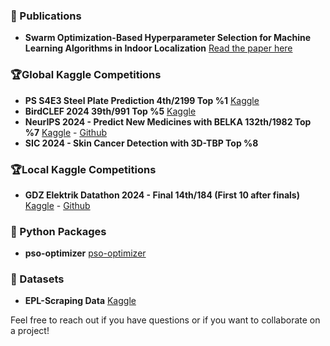 
### 📜 Publications
- **Swarm Optimization-Based Hyperparameter Selection for Machine Learning Algorithms in Indoor Localization** [Read the paper here](https://ieeexplore.ieee.org/document/10286800)

### 🏆Global Kaggle Competitions
- **PS S4E3 Steel Plate Prediction 4th/2199 Top %1** [Kaggle](https://www.kaggle.com/code/mertbayraktar/eda-0-87932-playground-series-s4e3#7.-Feature-Importance-Analysis-for-XGBoost)
- **BirdCLEF 2024 39th/991 Top %5** [Kaggle](https://www.kaggle.com/competitions/birdclef-2024/leaderboard)
- **NeurIPS 2024 - Predict New Medicines with BELKA 132th/1982 Top %7** [Kaggle](https://www.kaggle.com/competitions/leash-BELKA/leaderboard) - [Github](https://github.com/mBayraktar12/NeurIPS-2024---Predict-New-Medicines-with-BELKA)
- **SIC 2024 - Skin Cancer Detection with 3D-TBP Top %8**

### 🏆Local Kaggle Competitions
- **GDZ Elektrik Datathon 2024 - Final 14th/184 (First 10 after finals)** [Kaggle](https://www.kaggle.com/competitions/gdz-elektrik-datathon-2024/leaderboard) - [Github](https://github.com/mBayraktar12/gdz-elektrik-datathon-2024)

### 🐍 Python Packages
- **pso-optimizer** [pso-optimizer](https://pypi.org/project/pso-optimizer/)

### 🚀 Datasets
- **EPL-Scraping Data**  [Kaggle](https://www.kaggle.com/datasets/mertbayraktar/english-premier-league-matches-20232024-season)

Feel free to reach out if you have questions or if you want to collaborate on a project!
